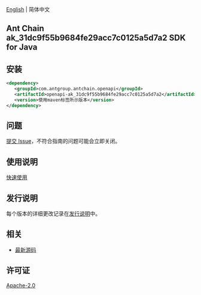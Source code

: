 [English](README.md) | 简体中文

## Ant Chain ak_31dc9f55b9684fe29acc7c0125a5d7a2 SDK for Java

## 安装

```xml
<dependency>
   <groupId>com.antgroup.antchain.openapi</groupId>
   <artifactId>openapi-ak_31dc9f55b9684fe29acc7c0125a5d7a2</artifactId>
   <version>使用maven标签所示版本</version>
</dependency>
```

## 问题

[提交 Issue](https://github.com/alipay/antchain-openapi-prod-sdk/issues/new)，不符合指南的问题可能会立即关闭。

## 使用说明

[快速使用](https://github.com/alipay/antchain-openapi-prod-sdk)

## 发行说明

每个版本的详细更改记录在[发行说明](./ChangeLog.txt)中。

## 相关

- [最新源码](https://github.com/alipay/antchain-openapi-prod-sdk/)

## 许可证

[Apache-2.0](http://www.apache.org/licenses/LICENSE-2.0)
